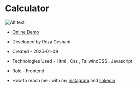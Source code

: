 # Calculator

![Alt text](https://github.com/user-attachments/assets/e6cf4fdf-57a2-4459-9704-058bb17d0b2b)


- [Online Demo](https://rezageshaniweb.github.io/Calculator/)

- Developed by Reza Geshani

- Created - 2025-01-09

- Technologies Used - Html , Css , TailwindCSS , Javascript

- Role - Frontend

- How to reach me : with my [instagram](https://www.instagram.com/rezageshani_web) and [linkedin](http://www.linkedin.com/in/reza-geshani-web)
